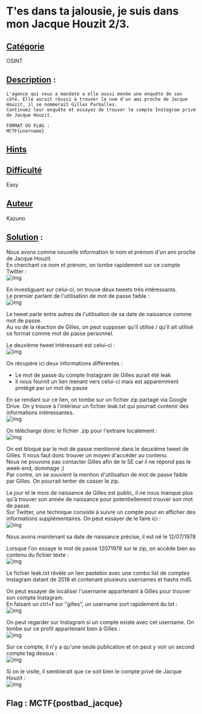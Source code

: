 # **T'es dans ta jalousie, je suis dans mon Jacque Houzit 2/3**.
## <u>**Catégorie**</u>

OSINT

## <u>**Description**</u> :

```
L'agence qui vous a mandaté a elle aussi menée une enquête de son côté. Elle aurait réussi à trouver le nom d'un ami proche de Jacque Houzit, il se nommerait Gilles Parballes.
Continuez leur enquête et essayez de trouver le compte Instagram privé de Jacque Houzit.

FORMAT DU FLAG : 
MCTF{username}
```
## <u>Hints</u> 



## <u>Difficulté</u> 

Easy

## <u>Auteur</u> 

Kazuno

## <u>Solution</u> :


Nous avons comme nouvelle information le nom et prénom d'un ami proche de Jacque Houzit.  
En cherchant ce nom et prénom, on tombe rapidement sur ce compte Twitter :   
![img](img/tweetprofile.PNG)

En investiguant sur celui-ci, on trouve deux tweets très intéressants.  
Le premier parlant de l'utilisation de mot de passe faible :  
![img](img/tweet1.PNG)

Le tweet parle entre autres de l'utilisation de sa date de naissance comme mot de passe.  
Au vu de la réaction de Gilles, on peut supposer qu'il utilise / qu'il ait utilisé ce format comme mot de passe personnel.

Le deuxième tweet intéressant est celui-ci :  
![img](img/tweet2.PNG)

On récupère ici deux informations différentes :
 - Le mot de passe du compte Instagram de Gilles aurait été leak
 - Il nous fournit un lien menant vers celui-ci mais est apparemment protégé par un mot de passe

En se rendant sur ce lien, on tombe sur un fichier zip partagé via Google Drive. On y trouve à l'intérieur un fichier leak.txt qui pourrait contenir des informations intéressantes.  
![img](img/drive.PNG)  

On télécharge donc le fichier .zip pour l'extraire localement :  
![img](img/password.PNG)  

On est bloqué par le mot de passe mentionné dans le deuxième tweet de Gilles. Il nous faut donc trouver un moyen d'accéder au contenu.  
Nous ne pouvons pas contacter Gilles afin de le SE car il ne répond pas le week-end, dommage ;)  
Par contre, on se souvient la mention d'utilisation de mot de passe faible par Gilles. On pourrait tenter de casser le zip.  

Le jour et le mois de naissance de Gilles est public, il ne nous manque plus qu'à trouver son année de naissance pour potentiellement trouver son mot de passe.  
Sur Twitter, une technique consiste à suivre un compte pour en afficher des informations supplémentaires. On peut essayer de le faire ici :  
![img](img/tweetprofile2.PNG)

Nous avons maintenant sa date de naissance précise, il est né le 12/07/1978  

Lorsque l'on essaye le mot de passe 12071978 sur le zip, on accède bien au contenu du fichier texte :  
![img](img/link.PNG)

Le fichier leak.txt révèle un lien pastebin avec une combo list de comptes Instagram datant de 2018 et contenant plusieurs usernames et hashs md5.    
  
On peut essayer de localiser l'username appartenant à Gilles pour trouver son compte Instagram.  
En faisant un ctrl+f sur "gilles", un username sort rapidement du lot :  
![img](img/leak.PNG)

On peut regarder sur Instagram si un compte existe avec cet username. On tombe sur ce profil appartenant bien à Gilles :  
![img](img/instagramprofile.PNG)

Sur ce compte, il n'y a qu'une seule publication  et on peut y voir un second compte tag dessus :  
![img](img/publication.PNG)

Si on le visite, il semblerait que ce soit bien le compte privé de Jacque Houzit :  
![img](img/private.PNG)

## **Flag : MCTF{postbad_jacque}**
